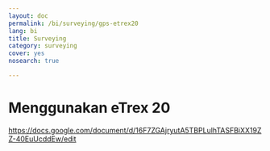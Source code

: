 ```yaml
---
layout: doc
permalink: /bi/surveying/gps-etrex20
lang: bi
title: Surveying
category: surveying
cover: yes
nosearch: true

---
```


Menggunakan eTrex 20
=====================

https://docs.google.com/document/d/16F7ZGAjryutA5TBPLulhTASFBiXX19ZZ-40EuUcddEw/edit